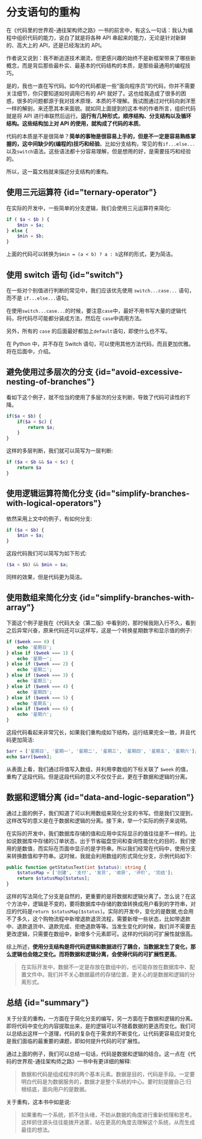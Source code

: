 # 分支语句的重构

在《代码里的世界观-通往架构师之路》一书的前言中，有这么一句话：我认为编程中组织代码的能力，说白了就是将各种 API 串起来的能力，无论是针对新鲜的、高大上的 API，还是已经淘汰的 API。

作者说又说到：我不断追逐技术潮流，但更感兴趣的始终不是新框架带来了哪些新概念，而是背后那些最朴实、最基本的代码结构的本质，是那些最通用的编程技巧。

是的，我也一直在写代码。如今的代码都是一些“面向程序员”的代码，你并不需要关注细节，你只要知道如何调用已有的 API 就好了。这也给我造成了很多的困惑，很多的问题都源于我对技术原理、本质的不理解。我试图通过对代码向剥洋葱一样的解剖，来还愿其本来面貌。就如同上面提到的这本书的作者所言，组织代码就是将 API 进行串联然后运行。**运行有几种形式，顺序结构、分支结构以及循环结构。这些结构加上对 API 的使用，就构成了代码的本质**。

代码的本质是不是很简单？**简单的事物是很容易上手的，但是不一定是容易熟练掌握的，这中间缺少的(编程的)技巧和经验**。比如分支结构，常见的有`if...else...`以及`switch`语法。这些语法都十分容易理解，但是想用的好，是需要技巧和经验的。

所以，这一篇文档就来描述分支结构的重构。

## 使用三元运算符 {id="ternary-operator"}

在实际的开发中，一些简单的分支逻辑，我们会使用三元运算符来简化:

```php
if ( $a < $b ) {
	$min = $a;
} else {
	$min = $b;
}
```

上面的代码可以转换为`$min = (a < b) ? a : b`这样的形式，更为简洁。

## 使用 switch 语句 {id="switch"}

在一些对个别值进行判断的常见中，我们应该优先使用 `switch...case...` 语句，而不是 `if...else...`语句。

在使用`switch...case...`的时候，要注意`case`中，最好不用书写大量的逻辑代码，将代码尽可能都分装成方法，然后在 `case`中调用方法。

另外，所有的 `case` 的后面最好都加上`default`语句，即使什么也不写。

在 Python 中，并不存在 Switch 语句，可以使用其他方法代码，而且更加优雅。将在后面中，介绍。

## 避免使用过多层次的分支 {id="avoid-excessive-nesting-of-branches"}

看如下这个例子，就不恰当的使用了多层次的分支判断，导致了代码可读性的下降。

```php
if($a < $b) {
	if($a < $c) {
		return $a;
	}
}
```

这样的多层判断，我们就可以简写为一层判断:

```php
if ($a < $b && $a < $c) {
	return $a
}
```

## 使用逻辑运算符简化分支 {id="simplify-branches-with-logical-operators"}

依然采用上文中的例子，有如何分支:

```php
if ($a < $b) {
	$min = $a;
}
```

这段代码我们可以简写为如下形式:

```php
($a < $b) && $min = $a;
```

同样的效果，但是代码更为简洁。

## 使用数组来简化分支 {id="simplify-branches-with-array"}

下面这个例子是我在《代码大全（第二版》中看到的，那时候我刚入行不久，看到之后异常兴奋，原来代码还可以这样写，这是一个转换星期数字和显示值的例子:

```php
if ($week === 0) {
	echo '星期日';
} else if ($week === 1) {
	echo '星期一';
} else if ($week === 2) {
	echo '星期二';
} else if ($week === 3) {
	echo '星期三';
} else if ($week === 4) {
	echo '星期四';
} else if ($week === 5) {
	echo '星期五';
} else if ($week === 6) {
	echo '星期六';
}
```

这段代码看起来非常冗长，如果我们重构成如下结构，运行结果完全一致，并且代码更加简洁:

```php
$arr = ['星期日', '星期一', '星期二', '星期三', '星期四', '星期五', '星期六'];
echo $arr[$week];
```

从表面上看，我们通过将值写入数组，并利用李数组的下标关联了 `$week` 的值，重构了这段代码。但是这段代码的意义不仅仅于此，更在于数据和逻辑的分离。

## 数据和逻辑分离 {id="data-and-logic-separation"} 

通过上面的例子，我们知道了可以利用数组来简化分支的书写。但是我们又提到，这样改写的意义是在于数据和逻辑的分离。接下来，举一个实际的例子来说明。

在实际的开发中，我们数据库存储的值和应用中实际显示的值往往是不一样的。比如说数据库中存储的订单状态，出于节省磁盘空间和查询性能优化的目的，我们使用的是数值，而实际在页面中显示的是字符串。所以我们经常在代码中，使用分支来转换数值和字符串。这时候，我就会利用数组的形式简化分支，示例代码如下:

```php
public function getStatusText(int $status): string {
	$statusMap = ['创建', '支付', '发货', '收获', '评价', '完结'];
	return $statusMap[$status];
}
```

这样的写法简化了分支是自然的，更重要的是将数据和逻辑分离了。怎么说？在这个方法中，逻辑是不变的，要将数据库中存储的数值转换成用户看到的字符串，对应的代码是`return $statusMap[$status]`。实际的开发中，变化的是数据,也会用不了多久，这个购物流程中新增退款退货流程，需要新增一些状态，比如带退款中、退款退货中、退款完成、拒绝退款等等。当发生变化的时候，我们并不需要去更改逻辑，只需要在数组中，新增多个元素即可。这样的代码的可扩展性就很高。

综上所述，**使用分支结构是将代码逻辑和数据进行了耦合，当数据发生了变化，那么逻辑也会随之变化。而将数据和逻辑分离，会使得代码的可扩展性更高**。

> 在实际开发中，数据不一定是存放在数组中的，也可能存放在数据库中、配置文件中。我们并不关心数据最终的存储位置，更关心的是数据和逻辑的分离形式。


## 总结 {id="summary"}

关于分支的重构，一方面在于简化分支的编写，另一方面在于数据和逻辑的分离。即将代码中变化的内容提取出来，是的逻辑可以不随着数据的更迭而变化。我们可以总结出这样一个道理，代码的复杂在于需求的不断变化，让代码更容易应对变化是我们面临的最重要的课题，即如何提升代码的可扩展性。

通过上面的例子，我们可以总结一句话，代码是数据和逻辑的结合。这一点在《代码的世界观-通往架构师之路》一书中有更详细的解释:

> 数据和代码是组成程序的两个基本元素。数据是目的，代码是手段。一定要明白代码是为数据服务的，数据才是整个系统的中心。要时刻提醒自己:归根结底，面向用户的是数据。


关于重构，这本书中如是说:

> 如果重构一个系统，抓不住头绪，不妨从数据的角度进行重新梳理和思考。这样抓住源头往往能拨开迷雾，站在更高的角度去理解这个系统，从而生成最佳的想法。